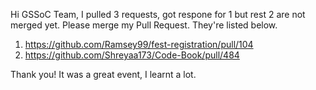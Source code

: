 Hi GSSoC Team,
I pulled 3 requests, got respone for 1 but rest 2 are not merged yet. Please merge my Pull Request.
They're listed below.
1. https://github.com/Ramsey99/fest-registration/pull/104 
2. https://github.com/Shreyaa173/Code-Book/pull/484

Thank you!
It was a great event, I learnt a lot.